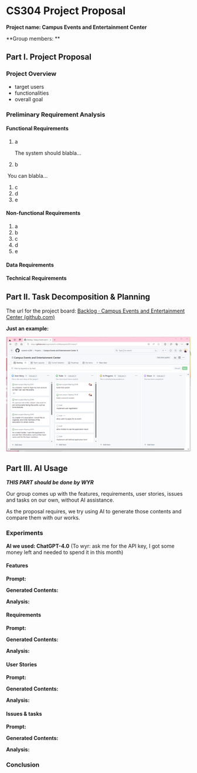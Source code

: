 # CS304 Project Proposal

**Project name: Campus Events and Entertainment Center**

**Group members: **

## Part I. Project Proposal

### Project Overview

+ target users
+ functionalities
+ overall goal



### Preliminary Requirement Analysis

#### Functional Requirements

1. a

   The system should blabla...

2. b

​	You can blabla...

1. c
2. d
3. e



#### Non-functional Requirements

1. a
2. b
3. c
4. d
5. e



#### Data Requirements





#### Technical Requirements





## Part II. Task Decomposition & Planning

The url for the project board: [Backlog · Campus Events and Entertainment Center (github.com)](https://github.com/orgs/sustech-cs304/projects/201)

**Just an example:**

<img src="snapshots/1.png" alt="1" style="zoom:50%;" />

## Part III. AI Usage

***THIS PART should be done by WYR***

Our group comes up with the features, requirements, user stories, issues and tasks on our own, without AI assistance.

As the proposal requires, we try using AI to generate those contents and compare them with our works.

### Experiments

**AI we used: ChatGPT-4.0** (To wyr: ask me for the API key, I got some money left and needed to spend it in this month)

#### Features

**Prompt:**

**Generated Contents:**

**Analysis:**

#### Requirements

**Prompt:**

**Generated Contents:**

**Analysis:**

#### User Stories

**Prompt:**

**Generated Contents:**

**Analysis:**

#### Issues & tasks

**Prompt:**

**Generated Contents:**

**Analysis:**



### Conclusion

